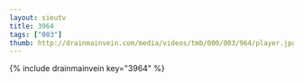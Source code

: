 ```yaml
--- 
layout: sieutv
title: 3964
tags: ["003"]
thumb: http://drainmainvein.com/media/videos/tmb/000/003/964/player.jpg
---
```

{% include drainmainvein key="3964" %} 
